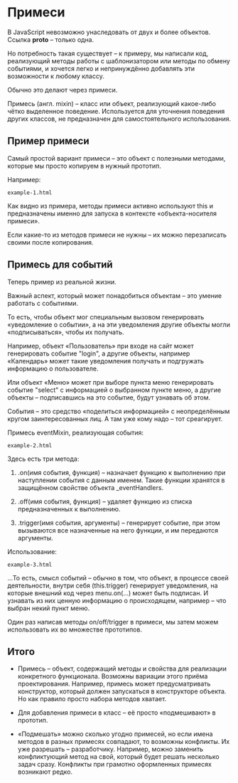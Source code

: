 # Примеси

В JavaScript невозможно унаследовать от двух и более объектов. Ссылка __proto__ – только одна.

Но потребность такая существует – к примеру, мы написали код, реализующий методы работы с шаблонизатором или методы по обмену событиями, и хочется легко и непринуждённо добавлять эти возможности к любому классу.

Обычно это делают через примеси.

Примесь (англ. mixin) – класс или объект, реализующий какое-либо чётко выделенное поведение. Используется для уточнения поведения других классов, не предназначен для самостоятельного использования.

## Пример примеси

Самый простой вариант примеси – это объект с полезными методами, которые мы просто копируем в нужный прототип.

Например:

`example-1.html`

Как видно из примера, методы примеси активно используют this и предназначены именно для запуска в контексте «объекта-носителя примеси».

Если какие-то из методов примеси не нужны – их можно перезаписать своими после копирования.

## Примесь для событий

Теперь пример из реальной жизни.

Важный аспект, который может понадобиться объектам – это умение работать с событиями.

То есть, чтобы объект мог специальным вызовом генерировать «уведомление о событии», а на эти уведомления другие объекты могли «подписываться», чтобы их получать.

Например, объект «Пользователь» при входе на сайт может генерировать событие "login", а другие объекты, например «Календарь» может такие уведомления получать и подгружать информацию о пользователе.

Или объект «Меню» может при выборе пункта меню генерировать событие "select" с информацией о выбранном пункте меню, а другие объекты – подписавшись на это событие, будут узнавать об этом.

События – это средство «поделиться информацией» с неопределённым кругом заинтересованных лиц. А там уже кому надо – тот среагирует.

Примесь eventMixin, реализующая события:

`example-2.html`

Здесь есть три метода:

1. .on(имя события, функция) – назначает функцию к выполнению при наступлении события с данным именем. Такие функции хранятся в защищённом свойстве объекта _eventHandlers.

2. .off(имя события, функция) – удаляет функцию из списка предназначенных к выполнению.

3. .trigger(имя события, аргументы) – генерирует событие, при этом вызываются все назначенные на него функции, и им передаются аргументы.

Использование:

`example-3.html`

…То есть, смысл событий – обычно в том, что объект, в процессе своей деятельности, внутри себя (this.trigger) генерирует уведомления, на которые внешний код через menu.on(...) может быть подписан. И узнавать из них ценную информацию о происходящем, например – что выбран некий пункт меню.

Один раз написав методы on/off/trigger в примеси, мы затем можем использовать их во множестве прототипов.

## Итого

* Примесь – объект, содержащий методы и свойства для реализации конкретного функционала. Возможны вариации этого приёма проектирования. Например, примесь может предусматривать конструктор, который должен запускаться в конструкторе объекта. Но как правило просто набора методов хватает.

* Для добавления примеси в класс – её просто «подмешивают» в прототип.

* «Подмешать» можно сколько угодно примесей, но если имена методов в разных примесях совпадают, то возможны конфликты. Их уже разрешать – разработчику. Например, можно заменить конфликтующий метод на свой, который будет решать несколько задач сразу. Конфликты при грамотно оформленных примесях возникают редко.